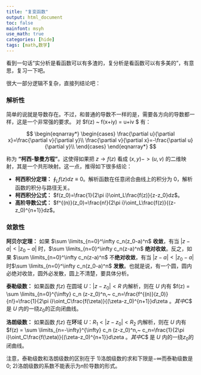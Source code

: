 ```yaml
---
title: "复变函数"
output: html_document
toc: false
mainfont: msyh
use_math: true
categories: [hide]
tags: [math,数学]
---
```

<meta http-equiv='Content-Type' content='text/html; charset=utf-8' />
看到一句话“实分析是看函数可以有多渣的，复分析是看函数可以有多美的”，有意思，复习一下吧。

很大一部分逻辑不复杂，直接列结论吧：
### 解析性
简单的说就是导数存在。不过，和普通的导数不一样的是，需要各方向的导数都一样，这是一个非常强的要求。
对 $f(z) ~ f(x+iy) = u+iv $ 有：

$$
\begin{eqnarray*}
\begin{cases} \frac{\partial u}{\partial x}=\frac{\partial v}{\partial y}\\ \frac{\partial v}{\partial x}=-\frac{\partial u}{\partial y}\\ \end{cases}
\end{eqnarray*}
$$

称为 **“柯西-黎曼方程”**。这使得如果把 $z \rightarrow f(z)$ 看成 $(x,y) -> (u,v)$ 的二维映射，其是一个共形映射。这一点，推得如下很多结论：
* **柯西积分定理：** $\oint_Lf(z)dz\equiv0$。解析函数在任意闭合曲线上的积分为 $0$，解析函数的积分与路径无关。
* **柯西积分公式：** $f(z_0)=\frac{1}{2\pi i}\oint_L\frac{f(z)}{z-z_0}dz$。
* **高阶导数公式：** $f^{(n)}(z_0)=\frac{n!}{2\pi i}\oint_L\frac{f(z)}{(z-z_0)^{n+1}}dz$。

### 敛散性

**阿贝尔定理：** 如果 $\sum \limits_{n=0}^\infty c_n(z_0-a)^n$ **收敛**，有当 $\vert z-a \vert < \vert z_0 - a \vert$ 时，$\sum \limits_{n=0}^\infty c_n(z-a)^n$ **绝对收敛**。反之，如果 $\sum \limits_{n=0}^\infty c_n(z-a)^n$ 不**绝对收敛**，有当 $\vert z-a \vert < \vert z_0 - a \vert$ 时$\sum \limits_{n=0}^\infty c_n(z_0-a)^n$ **发散**。也就是说，有一个圆，圆内必绝对收敛，圆外必发散，圆上不清楚，要具体分析。

**泰勒级数：** 如果函数 $f(z)$ 在圆域 $U ：\vert z-z_0 \vert < R$ 内解析，则在 $U$ 内有 $f(z) = \sum \limits_{n=0}^{\infty} c_n (z-z_0)^n,~ c_n=\frac{f^{(n)}(z_0)}{n!}=\frac{1}{2\pi i}\oint_C\frac{f(\zeta)}{(\zeta-z_0)^{n+1}}d\zeta $。其中$C$ 是 $U$ 内的一绕$z_0$的正向闭曲线。

**洛朗级数：** 如果函数 $f(z)$ 在**环**域 $U ：R_1 <\vert z-z_0 \vert < R_2$ 内解析，则在 $U$ 内有 $f(z) = \sum \limits_{n=-\infty}^{\infty} c_n (z-z_0)^n,~ c_n=\frac{1}{2\pi i}\oint_C\frac{f(\zeta)}{(\zeta-z_0)^{n+1}}d\zeta $。其中$C$ 是 $U$ 内的一绕$z_0$的闭曲线。

注意，泰勒级数和洛朗级数的区别在于 1)洛朗级数的求和下限是$-\infty$而泰勒级数是$0$; 2)洛朗级数的系数不能表示为$n$阶导数的形式。
